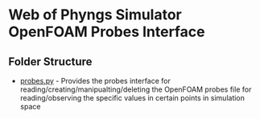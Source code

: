 # Web of Phyngs Simulator OpenFOAM Probes Interface

## Folder Structure

- [probes.py](probes.py) - Provides the probes interface for reading/creating/manipualting/deleting the OpenFOAM probes file for reading/observing the specific values in certain points in simulation space
